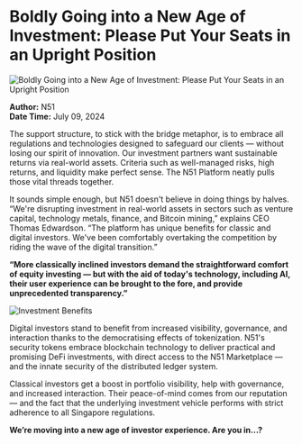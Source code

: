 # Boldly Going into a New Age of Investment: Please Put Your Seats in an Upright Position

![Boldly Going into a New Age of Investment: Please Put Your Seats in an Upright Position](https://uploads-ssl.webflow.com/665f9886cd4e586a9a14dc8c/668cdc0dd91b7d0888fa6d9c_WhatsApp%20Image%202024-05-17%20at%2016.59.26_145a76c5.jpg)

**Author:** N51  
**Date Time:** July 09, 2024

The support structure, to stick with the bridge metaphor, is to embrace all regulations and technologies designed to safeguard our clients — without losing our spirit of innovation. Our investment partners want sustainable returns via real-world assets. Criteria such as well-managed risks, high returns, and liquidity make perfect sense. The N51 Platform neatly pulls those vital threads together.

It sounds simple enough, but N51 doesn't believe in doing things by halves. “We're disrupting investment in real-world assets in sectors such as venture capital, technology metals, finance, and Bitcoin mining,” explains CEO Thomas Edwardson. “The platform has unique benefits for classic and digital investors. We've been comfortably overtaking the competition by riding the wave of the digital transition.”

**“More classically inclined investors demand the straightforward comfort of equity investing — but with the aid of today's technology, including AI, their user experience can be brought to the fore, and provide unprecedented transparency.”**

![Investment Benefits](https://uploads-ssl.webflow.com/665f9886cd4e586a9a14dc8c/668cdd413a02f05af90ae230_1716799498131.png)

Digital investors stand to benefit from increased visibility, governance, and interaction thanks to the democratising effects of tokenization. N51's security tokens embrace blockchain technology to deliver practical and promising DeFi investments, with direct access to the N51 Marketplace — and the innate security of the distributed ledger system.

Classical investors get a boost in portfolio visibility, help with governance, and increased interaction. Their peace-of-mind comes from our reputation — and the fact that the underlying investment vehicle performs with strict adherence to all Singapore regulations.

**We’re moving into a new age of investor experience. Are you in...?**